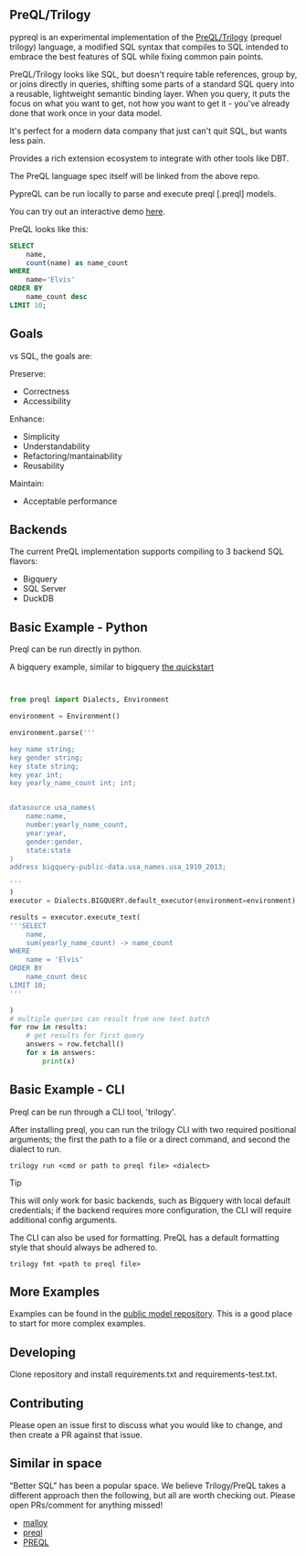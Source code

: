 ## PreQL/Trilogy

pypreql is an experimental implementation of the [PreQL/Trilogy](https://github.com/preqldata) (prequel trilogy) language, a modified SQL syntax that compiles to SQL intended to embrace the best features of SQL while fixing common pain points.

PreQL/Trilogy looks like SQL, but doesn't require table references, group by, or joins directly in queries, shifting some parts of a standard SQL query into a reusable, lightweight semantic binding layer. When you query, it puts the focus on what you want to get, not how you want to get it - you've already done that work once in your data model.

It's perfect for a modern data company that just can't quit SQL, but wants less pain.

Provides a rich extension ecosystem to integrate with other tools like DBT.

The PreQL language spec itself will be linked from the above repo. 

PypreQL can be run locally to parse and execute preql [.preql] models.  

You can try out an interactive demo [here](https://preqldata.dev/demo).


PreQL looks like this:
```sql
SELECT
    name,
    count(name) as name_count
WHERE 
    name='Elvis'
ORDER BY
    name_count desc
LIMIT 10;
```
## Goals
vs SQL, the goals are:

Preserve:
- Correctness
- Accessibility

Enhance:
- Simplicity
- Understandability
- Refactoring/mantainability
- Reusability

Maintain:
- Acceptable performance

## Backends

The current PreQL implementation supports compiling to 3 backend SQL flavors:

- Bigquery
- SQL Server
- DuckDB

## Basic Example - Python

Preql can be run directly in python.

A bigquery example, similar to bigquery [the quickstart](https://cloud.google.com/bigquery/docs/quickstarts/query-public-dataset-console)

```python


from preql import Dialects, Environment

environment = Environment()

environment.parse('''

key name string;
key gender string;
key state string;
key year int;
key yearly_name_count int; int;


datasource usa_names(
    name:name,
    number:yearly_name_count,
    year:year,
    gender:gender,
    state:state
)
address bigquery-public-data.usa_names.usa_1910_2013;

'''
)
executor = Dialects.BIGQUERY.default_executor(environment=environment)

results = executor.execute_text(
'''SELECT
    name,
    sum(yearly_name_count) -> name_count 
WHERE
    name = 'Elvis'
ORDER BY
    name_count desc
LIMIT 10;
'''

)
# multiple queries can result from one text batch
for row in results:
    # get results for first query
    answers = row.fetchall()
    for x in answers:
        print(x)
```


## Basic Example - CLI

Preql can be run through a CLI tool, 'trilogy'.

After installing preql, you can run the trilogy CLI with two required positional arguments; the first the path to a file or a direct command,
and second the dialect to run.

`trilogy run <cmd or path to preql file> <dialect>`

> [!TIP]
> This will only work for basic backends, such as Bigquery with local default credentials; if the backend requires more configuration, the CLI will require additional config arguments.

The CLI can also be used for formatting. PreQL has a default formatting style that should always be adhered to.

`trilogy fmt <path to preql file>`


## More Examples

Examples can be found in the [public model repository](https://github.com/preqldata/trilogy-public-models).
This is a good place to start for more complex examples.


## Developing

Clone repository and install requirements.txt and requirements-test.txt.

## Contributing

Please open an issue first to discuss what you would like to change, and then create a PR against that issue.


## Similar in space

"Better SQL" has been a popular space. We believe Trilogy/PreQL takes a different approach then the following,
but all are worth checking out. Please open PRs/comment for anything missed!


- [malloy](https://github.com/malloydata/malloy)
- [preql](https://github.com/erezsh/Preql)
- [PREQL](https://github.com/PRQL/prql)